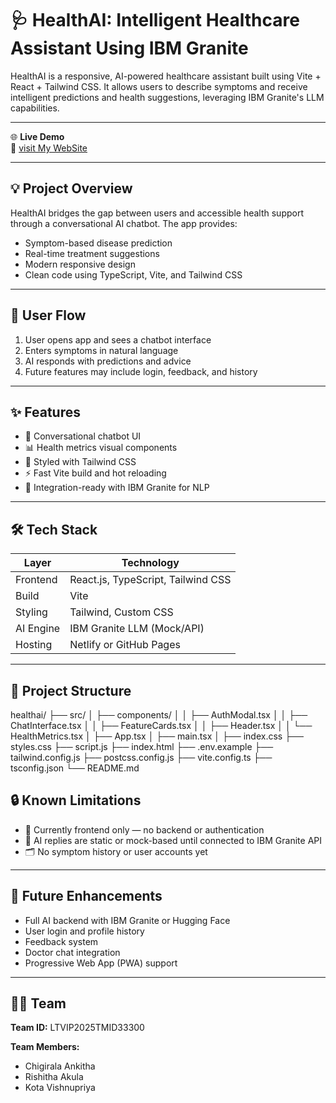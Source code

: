 # 🩺 HealthAI: Intelligent Healthcare Assistant Using IBM Granite

HealthAI is a responsive, AI-powered healthcare assistant built using Vite + React + Tailwind CSS. It allows users to describe symptoms and receive intelligent predictions and health suggestions, leveraging IBM Granite's LLM capabilities.

---

🌐 **Live Demo**  
🔗 [visit My WebSite](https://effervescent-youtiao-607c24.netlify.app)

---

## 💡 Project Overview

HealthAI bridges the gap between users and accessible health support through a conversational AI chatbot. The app provides:

- Symptom-based disease prediction
- Real-time treatment suggestions
- Modern responsive design
- Clean code using TypeScript, Vite, and Tailwind CSS

---

## 👥 User Flow

1. User opens app and sees a chatbot interface  
2. Enters symptoms in natural language  
3. AI responds with predictions and advice  
4. Future features may include login, feedback, and history

---

## ✨ Features

- 🤖 Conversational chatbot UI
- 📊 Health metrics visual components
- 🎨 Styled with Tailwind CSS
- ⚡ Fast Vite build and hot reloading
- 🧠 Integration-ready with IBM Granite for NLP

---

## 🛠️ Tech Stack

| Layer     | Technology                        |
|-----------|------------------------------------|
| Frontend  | React.js, TypeScript, Tailwind CSS |
| Build     | Vite                               |
| Styling   | Tailwind, Custom CSS               |
| AI Engine | IBM Granite LLM (Mock/API)         |
| Hosting   | Netlify or GitHub Pages            |

---

## 📂 Project Structure

healthai/
├── src/
│   ├── components/
│   │   ├── AuthModal.tsx
│   │   ├── ChatInterface.tsx
│   │   ├── FeatureCards.tsx
│   │   ├── Header.tsx
│   │   └── HealthMetrics.tsx
│   ├── App.tsx
│   ├── main.tsx
│   ├── index.css
├── styles.css
├── script.js
├── index.html
├── .env.example
├── tailwind.config.js
├── postcss.config.js
├── vite.config.ts
├── tsconfig.json
└── README.md
## 🔒 Known Limitations

- 🔧 Currently frontend only — no backend or authentication  
- 🧠 AI replies are static or mock-based until connected to IBM Granite API  
- 🗂️ No symptom history or user accounts yet  

---

## 🔮 Future Enhancements

- Full AI backend with IBM Granite or Hugging Face  
- User login and profile history  
- Feedback system  
- Doctor chat integration  
- Progressive Web App (PWA) support  

---

## 👩‍💻 Team

**Team ID:** LTVIP2025TMID33300  

**Team Members:**
- Chigirala Ankitha 
- Rishitha Akula  
- Kota Vishnupriya
